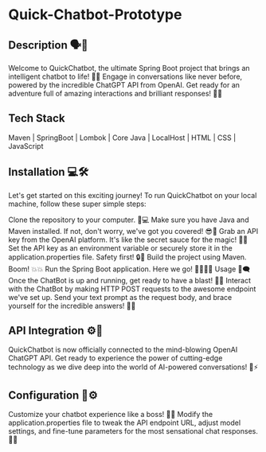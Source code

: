 # Quick-Chatbot-Prototype

## Description 🗣️💬
Welcome to QuickChatbot, the ultimate Spring Boot project that brings an intelligent chatbot to life! 🎉🚀 Engage in conversations like never before, powered by the incredible ChatGPT API from OpenAI. Get ready for an adventure full of amazing interactions and brilliant responses! 🌟💬

## Tech Stack
Maven  | SpringBoot | Lombok | Core Java | LocalHost |  HTML  | CSS | JavaScript

## Installation 💻🛠️
Let's get started on this exciting journey! To run QuickChatbot on your local machine, follow these super simple steps:

Clone the repository to your computer. 🚀💻
Make sure you have Java and Maven installed. If not, don't worry, we've got you covered! 😎🌟
Grab an API key from the OpenAI platform. It's like the secret sauce for the magic! 🔑✨
Set the API key as an environment variable or securely store it in the application.properties file. Safety first! 🔒🔐
Build the project using Maven. Boom! 💥💥
Run the Spring Boot application. Here we go! 🏃‍♂️🏃‍♀️
Usage 🚀🗨️
Once the ChatBot is up and running, get ready to have a blast! 🎉🎉 Interact with the ChatBot by making HTTP POST requests to the awesome endpoint we've set up. Send your text prompt as the request body, and brace yourself for the incredible answers! 🤯💬




## API Integration ⚙️🔌
QuickChatbot is now officially connected to the mind-blowing OpenAI ChatGPT API. Get ready to experience the power of cutting-edge technology as we dive deep into the world of AI-powered conversations! 🤖⚡

## Configuration 🔧⚙️
Customize your chatbot experience like a boss! 🎩🎉 Modify the application.properties file to tweak the API endpoint URL, adjust model settings, and fine-tune parameters for the most sensational chat responses. 🌟💬




